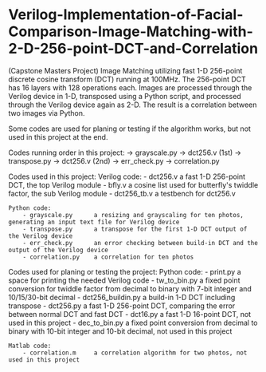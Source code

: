 # Verilog-Implementation-of-Facial-Comparison-Image-Matching-with-2-D-256-point-DCT-and-Correlation
(Capstone Masters Project) Image Matching utilizing fast 1-D 256-point discrete cosine transform (DCT) running at 100MHz. The 256-point DCT has 16 layers with 128 operations each. Images are processed through the Verilog device in 1-D, transposed using a Python script, and processed through the Verilog device again as 2-D. The result is a correlation between two images via Python.

Some codes are used for planing or testing if the algorithm works, but not used in this project at the end.

Codes running order in this project:
	-> grayscale.py
	-> dct256.v (1st)
	-> transpose.py
	-> dct256.v (2nd)
	-> err_check.py
	-> correlation.py
	


Codes used in this project:
	Verilog code:
		- dct256.v		a fast 1-D 256-point DCT, the top Verilog module
		- bfly.v		a cosine list used for butterfly's twiddle factor, the sub Verilog module
		- dct256_tb.v		a testbench for dct256.v

	Python code:
		- grayscale.py		a resizing and grayscaling for ten photos, generating an input text file for Verilog device
		- transpose.py		a transpose for the first 1-D DCT output of the Verilog device
		- err_check.py		an error checking between build-in DCT and the output of the Verilog device
		- correlation.py	a correlation for ten photos



Codes used for planing or testing the project:
	Python code:
		- print.py		a space for printing the needed Verilog code
		- tw_to_bin.py		a fixed point conversion for twiddle factor 
						from decimal to binary with 7-bit integer and 10/15/30-bit decimal
		- dct256_buildin.py	a build-in 1-D DCT including transpose
		- dct256.py		a fast 1-D 256-point DCT, comparing the error between normal DCT and fast DCT
		- dct16.py		a fast 1-D 16-point DCT, not used in this project
		- dec_to_bin.py		a fixed point conversion 
						from decimal to binary with 10-bit integer and 10-bit decimal, not used in this project

	Matlab code:
		- correlation.m		a correlation algorithm for two photos, not used in this project




